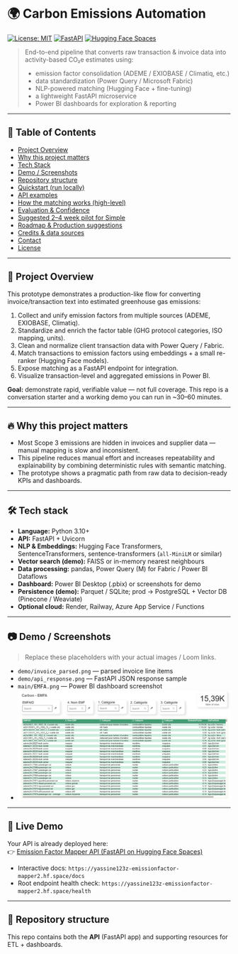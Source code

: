 # 🌍 Carbon Emissions Automation

[![License: MIT](https://img.shields.io/badge/License-MIT-blue.svg)](#license)
[![FastAPI](https://img.shields.io/badge/API-FastAPI-brightgreen.svg)](#api)
[![Hugging Face Spaces](https://img.shields.io/badge/HF-Spaces-orange.svg)](https://yassine123z-emissionfactor-mapper2.hf.space/)

> End-to-end pipeline that converts raw transaction & invoice data into activity-based CO₂e estimates using:
> - emission factor consolidation (ADEME / EXIOBASE / Climatiq, etc.)
> - data standardization (Power Query / Microsoft Fabric)
> - NLP-powered matching (Hugging Face + fine-tuning)
> - a lightweight FastAPI microservice
> - Power BI dashboards for exploration & reporting

---

## 📌 Table of Contents

- [Project Overview](#project-overview)
- [Why this project matters](#why-this-project-matters)
- [Tech Stack](#tech-stack)
- [Demo / Screenshots](#demo--screenshots)
- [Repository structure](#repository-structure)
- [Quickstart (run locally)](#quickstart-run-locally)
- [API examples](#api-examples)
- [How the matching works (high-level)](#how-the-matching-works-high-level)
- [Evaluation & Confidence](#evaluation--confidence)
- [Suggested 2–4 week pilot for Simple](#suggested-2-4-week-pilot-for-simple)
- [Roadmap & Production suggestions](#roadmap--production-suggestions)
- [Credits & data sources](#credits--data-sources)
- [Contact](#contact)
- [License](#license)

---

## 🧭 Project Overview

This prototype demonstrates a production-like flow for converting invoice/transaction text into estimated greenhouse gas emissions:

1. Collect and unify emission factors from multiple sources (ADEME, EXIOBASE, Climatiq).
2. Standardize and enrich the factor table (GHG protocol categories, ISO mapping, units).
3. Clean and normalize client transaction data with Power Query / Fabric.
4. Match transactions to emission factors using embeddings + a small re-ranker (Hugging Face models).
5. Expose matching as a FastAPI endpoint for integration.
6. Visualize transaction-level and aggregated emissions in Power BI.

**Goal:** demonstrate rapid, verifiable value — not full coverage. This repo is a conversation starter and a working demo you can run in ~30–60 minutes.

---

## 🔥 Why this project matters

- Most Scope 3 emissions are hidden in invoices and supplier data — manual mapping is slow and inconsistent.  
- This pipeline reduces manual effort and increases repeatability and explainability by combining deterministic rules with semantic matching.  
- The prototype shows a pragmatic path from raw data to decision-ready KPIs and dashboards.

---

## 🛠️ Tech stack

- **Language:** Python 3.10+  
- **API:** FastAPI + Uvicorn  
- **NLP & Embeddings:** Hugging Face Transformers, SentenceTransformers, sentence-transformers (`all-MiniLM` or similar)  
- **Vector search (demo):** FAISS or in-memory nearest neighbours  
- **Data processing:** pandas, Power Query (M) for Fabric / Power BI Dataflows  
- **Dashboard:** Power BI Desktop (.pbix) or screenshots for demo  
- **Persistence (demo):** Parquet / SQLite; prod -> PostgreSQL + Vector DB (Pinecone / Weaviate)  
- **Optional cloud:** Render, Railway, Azure App Service / Functions

---

## 📷 Demo / Screenshots

> Replace these placeholders with your actual images / Loom links.

- `demo/invoice_parsed.png` — parsed invoice line items  
- `demo/api_response.png` — FastAPI JSON response sample  
- `main/EMFA.png` — Power BI dashboard screenshot
- ![Power BI Dashboard](EMFA.png)


---

## 🚀 Live Demo

Your API is already deployed here:  
👉 [Emission Factor Mapper API (FastAPI on Hugging Face Spaces)](https://yassine123z-emissionfactor-mapper2.hf.space/docs#/)

- Interactive docs: `https://yassine123z-emissionfactor-mapper2.hf.space/docs`
- Root endpoint health check: `https://yassine123z-emissionfactor-mapper2.hf.space/health`

---

## 📂 Repository structure

This repo contains both the **API** (FastAPI app) and supporting resources for ETL + dashboards.

